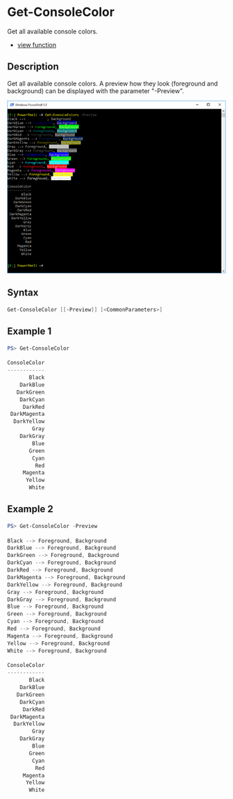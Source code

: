 # Get-ConsoleColor

Get all available console colors.

* [view function](https://github.com/BornToBeRoot/PowerShell/blob/master/Module/LazyAdmin/Functions/Get-ConsoleColor.ps1)

## Description

Get all available console colors. A preview how they look (foreground and background) can be displayed with the parameter "-Preview".

![Screenshot](Images/Get-ConsoleColor.png?raw=true)

## Syntax

```powershell
Get-ConsoleColor [[-Preview]] [<CommonParameters>]
```

## Example 1

```powershell
PS> Get-ConsoleColor

ConsoleColor
------------
       Black
    DarkBlue
   DarkGreen
    DarkCyan
     DarkRed
 DarkMagenta
  DarkYellow
        Gray
    DarkGray
        Blue
       Green
        Cyan
         Red
     Magenta
      Yellow
       White
```

## Example 2

```powershell
PS> Get-ConsoleColor -Preview

Black --> Foreground, Background
DarkBlue --> Foreground, Background
DarkGreen --> Foreground, Background
DarkCyan --> Foreground, Background
DarkRed --> Foreground, Background
DarkMagenta --> Foreground, Background
DarkYellow --> Foreground, Background
Gray --> Foreground, Background
DarkGray --> Foreground, Background
Blue --> Foreground, Background
Green --> Foreground, Background
Cyan --> Foreground, Background
Red --> Foreground, Background
Magenta --> Foreground, Background
Yellow --> Foreground, Background
White --> Foreground, Background

ConsoleColor
------------
       Black
    DarkBlue
   DarkGreen
    DarkCyan
     DarkRed
 DarkMagenta
  DarkYellow
        Gray
    DarkGray
        Blue
       Green
        Cyan
         Red
     Magenta
      Yellow
       White
```